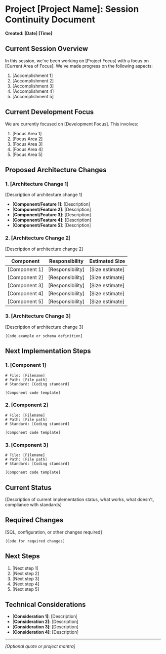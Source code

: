 # Project [Project Name]: Session Continuity Document
**Created: [Date] [Time]**

## Current Session Overview

In this session, we've been working on [Project Focus] with a focus on [Current Area of Focus]. We've made progress on the following aspects:

1. [Accomplishment 1]
2. [Accomplishment 2]
3. [Accomplishment 3]
4. [Accomplishment 4]
5. [Accomplishment 5]

## Current Development Focus

We are currently focused on [Development Focus]. This involves:

1. [Focus Area 1]
2. [Focus Area 2]
3. [Focus Area 3]
4. [Focus Area 4]
5. [Focus Area 5]

## Proposed Architecture Changes

### 1. [Architecture Change 1]

[Description of architecture change 1]

- **[Component/Feature 1]**: [Description]
- **[Component/Feature 2]**: [Description]
- **[Component/Feature 3]**: [Description]
- **[Component/Feature 4]**: [Description]
- **[Component/Feature 5]**: [Description]

### 2. [Architecture Change 2]

[Description of architecture change 2]

| Component | Responsibility | Estimated Size |
|-----------|----------------|----------------|
| [Component 1] | [Responsibility] | [Size estimate] |
| [Component 2] | [Responsibility] | [Size estimate] |
| [Component 3] | [Responsibility] | [Size estimate] |
| [Component 4] | [Responsibility] | [Size estimate] |
| [Component 5] | [Responsibility] | [Size estimate] |

### 3. [Architecture Change 3]

[Description of architecture change 3]

```[language]
[Code example or schema definition]
```

## Next Implementation Steps

### 1. [Component 1]

```[language]
# File: [Filename]
# Path: [File path]
# Standard: [Coding standard]

[Component code template]
```

### 2. [Component 2]

```[language]
# File: [Filename]
# Path: [File path]
# Standard: [Coding standard]

[Component code template]
```

### 3. [Component 3]

```[language]
# File: [Filename]
# Path: [File path]
# Standard: [Coding standard]

[Component code template]
```

## Current Status

[Description of current implementation status, what works, what doesn't, compliance with standards]

## Required Changes

[SQL, configuration, or other changes required]

```[language]
[Code for required changes]
```

## Next Steps

1. [Next step 1]
2. [Next step 2]
3. [Next step 3]
4. [Next step 4]
5. [Next step 5]

## Technical Considerations

- **[Consideration 1]**: [Description]
- **[Consideration 2]**: [Description]
- **[Consideration 3]**: [Description]
- **[Consideration 4]**: [Description]

---

*[Optional quote or project mantra]*
